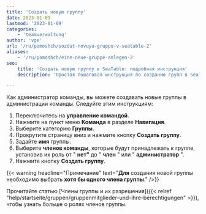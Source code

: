 ```yaml
---
title: 'Создать новую группу'
date: 2023-01-09
lastmod: '2023-01-09'
categories:
    - 'teamverwaltung'
author: 'vge'
url: '/ru/pomoshch/sozdat-novuyu-gruppu-v-seatable-2'
aliases:
    - '/ru/pomoshch/eine-neue-gruppe-anlegen-2'
seo:
    title: 'Создать новую группу в SeaTable: подробная инструкция'
    description: 'Простая пошаговая инструкция по созданию групп в SeaTable: добавьте участников, задайте роли и управляйте командой легко.'

---
```


Как администратор команды, вы можете создавать новые группы в администрации команды. Следуйте этим инструкциям:

1. Переключитесь на **управление командой**.
2. Нажмите на пункт меню **Команда** в разделе **Навигация**.
3. Выберите категорию **Группы**.
4. Прокрутите страницу вниз и нажмите кнопку **Создать группу**.
5. Задайте **имя** группы.
6. Выберите **членов команды**, которые будут принадлежать к группе, установив их роль от " **нет"** до " **член** " или " **администратор** ".
7. Нажмите кнопку **Создать группу**.

{{< warning  headline="Примечание"  text="**Для** создания новой группы необходимо выбрать **хотя бы одного члена группы**." />}}

Прочитайте статью [Члены группы и их разрешения]({{< relref "help/startseite/gruppen/gruppenmitglieder-und-ihre-berechtigungen" >}}), чтобы узнать больше о ролях членов группы.
